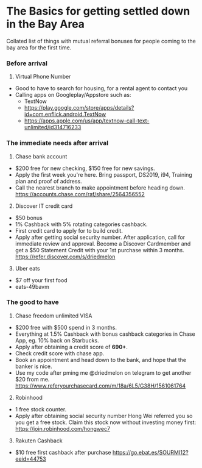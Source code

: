 # The Basics for getting settled down in the Bay Area
Collated list of things with mutual referral bonuses for people coming to the bay area for the first time.

### Before arrival
1. Virtual Phone Number
- Good to have to search for housing, for a rental agent to contact you
- Calling apps on Googleplay/Appstore such as:
    - TextNow
    - https://play.google.com/store/apps/details?id=com.enflick.android.TextNow
    - https://apps.apple.com/us/app/textnow-call-text-unlimited/id314716233

### The immediate needs after arrival
1. Chase bank account 
- $200 free for new checking, $150 free for new savings. 
- Apply the first week you're here. Bring passport, DS2019, i94, Training plan and proof of address. 
- Call the nearest branch to make appointment before heading down.
https://accounts.chase.com/raf/share/2564356552

2. Discover IT credit card
- $50 bonus
- 1% Cashback with 5% rotating categories cashback.
- First credit card to apply for to build credit. 
- Apply after getting social security number. After application, call for immediate review and approval.
Become a Discover Cardmember and get a $50 Statement Credit with your 1st purchase within 3 months.
https://refer.discover.com/s/driedmelon

3. Uber eats 
- $7 off your first food
- eats-49bavm

### The good to have
1. Chase freedom unlimited VISA 
- $200 free with $500 spend in 3 months. 
- Everything at 1.5% Cashback with bonus cashback categories in Chase App, eg. 10% back on Starbucks.
- Apply after obtaining a credit score of <b>690+</b>. 
- Check credit score with chase app. 
- Book an appointment and head down to the bank, and hope that the banker is nice.
- Use my code after pming me @driedmelon on telegram to get another $20 from me.
https://www.referyourchasecard.com/m/18a/6L5/G38H/1561061764

2. Robinhood 
- 1 free stock counter. 
- Apply after obtaining social security number
Hong Wei referred you so you get a free stock. Claim this stock now without investing money first: https://join.robinhood.com/hongwec7

3. Rakuten Cashback 
- $10 free first cashback after purchase
https://go.ebat.es/SOURMI12?eeid=44753
